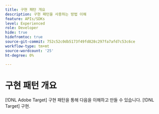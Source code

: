 ```yaml
---
title: 구현 패턴 개요
description: 구현 패턴을 사용하는 방법 이해
feature: APIs/SDKs
level: Experienced
role: Developer
hide: true
hidefromtoc: true
source-git-commit: 752c52c0db5173f49fd828c297fa7afd7c53c6ce
workflow-type: tm+mt
source-wordcount: '25'
ht-degree: 0%

---
```


# 구현 패턴 개요

[!DNL Adobe Target] 구현 패턴을 통해 다음을 이해하고 만들 수 있습니다. [!DNL Target] 구현.

